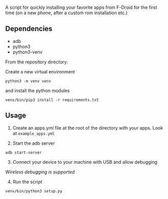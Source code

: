 
A script for quickly installing your favorite apps from F-Droid for the first time (on a new phone, after a custom rom installation etc.)

## Dependencies

- adb
- python3
- python3-venv

From the repository directory:

Create a new virtual environment

```
python3 -m venv venv
```

and install the python modules

```
venv/bin/pip3 install -r requirements.txt
```

## Usage

1. Create an apps.yml file at the root of the directory with your apps. Look at `example_apps.yml`

2. Start the adb server

```
adb start-server
```

3. Connect your device to your machine with USB and allow debugging

*Wireless debugging is supported*

4. Run the script

```
venv/bin/python3 setup.py
```
